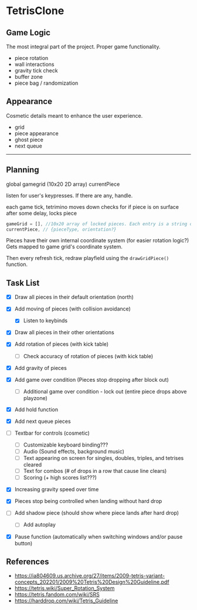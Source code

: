 # TetrisClone

## Game Logic
The most integral part of the project. Proper game functionality.
* piece rotation
* wall interactions
* gravity tick check
* buffer zone
* piece bag / randomization

## Appearance
Cosmetic details meant to enhance the user experience.
* grid
* piece appearance
* ghost piece
* next queue

------

## Planning
global gamegrid (10x20 2D array)
currentPiece

listen for user's keypresses. If there are any, handle.

each game tick, tetrimino moves down
checks for if piece is on surface
after some delay, locks piece

```javascript
gameGrid = [], //10x20 array of locked pieces. Each entry is a string or null
currentPiece, // {pieceType, orientation?}
```

Pieces have their own internal coordinate system (for easier rotation logic?)
Gets mapped to game grid's coordinate system.

Then every refresh tick, redraw playfield using the `drawGridPiece()` function.

## Task List
* [X] Draw all pieces in their default orientation (north)
* [X] Add moving of pieces (with collision avoidance)
  * [X] Listen to keybinds
* [X] Draw all pieces in their other orientations
* [X] Add rotation of pieces (with kick table)
  * [ ] Check accuracy of rotation of pieces (with kick table)
* [X] Add gravity of pieces
* [X] Add game over condition (Pieces stop dropping after block out)
  * [ ] Additional game over condition - lock out (entire piece drops above playzone)
* [X] Add hold function
* [X] Add next queue pieces
* [ ] Textbar for controls (cosmetic)
  * [ ] Customizable keyboard binding???
  * [ ] Audio (Sound effects, background music)
  * [ ] Text appearing on screen for singles, doubles, triples, and tetrises cleared
  * [ ] Text for combos (# of drops in a row that cause line clears)
  * [ ] Scoring (+ high scores list???)
* [X] Increasing gravity speed over time
* [X] Pieces stop being controlled when landing without hard drop
* [ ] Add shadow piece (should show where piece lands after hard drop)
  * [ ] Add autoplay
* [X] Pause function (automatically when switching windows and/or pause button)


## References

* https://ia804609.us.archive.org/27/items/2009-tetris-variant-concepts_202201/2009%20Tetris%20Design%20Guideline.pdf
* https://tetris.wiki/Super_Rotation_System
* https://tetris.fandom.com/wiki/SRS
* https://harddrop.com/wiki/Tetris_Guideline